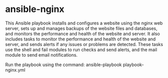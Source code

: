 # ansible-nginx

This Ansible playbook installs and configures a website using the nginx web server, sets up and manages backups of the website files and databases, and monitors the performance and health of the website and server. It also includes tasks to monitor the performance and health of the website and server, and sends alerts if any issues or problems are detected. These tasks use the shell and fail modules to run checks and send alerts, and the mail module to send email notifications.


Run the playbook using the command: 
ansible-playbook playbook-nginx.yml
